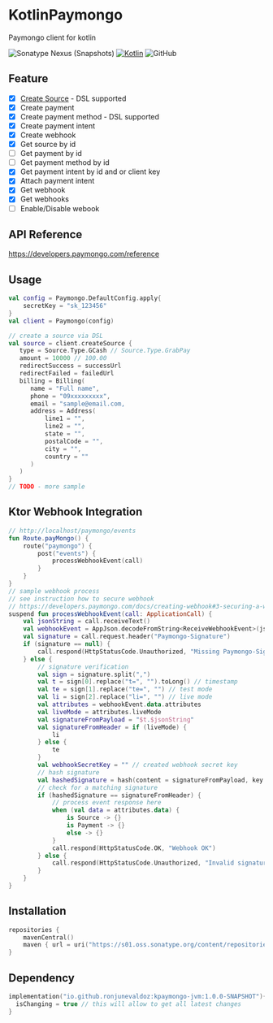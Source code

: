 # KotlinPaymongo
Paymongo client for kotlin

![Sonatype Nexus (Snapshots)](https://img.shields.io/nexus/s/io.github.ronjunevaldoz/kpaymongo-jvm?server=https%3A%2F%2Fs01.oss.sonatype.org)
[![Kotlin](https://img.shields.io/badge/kotlin-1.8.10-blue.svg?logo=kotlin)](http://kotlinlang.org)
![GitHub](https://img.shields.io/github/license/ronjunevaldoz/KotlinPaymongo)
 
## Feature

- [x] [Create Source](README.md#Usage) - DSL supported
- [x] Create payment
- [x] Create payment method - DSL supported
- [x] Create payment intent
- [x] Create webhook
- [x] Get source by id
- [ ] Get payment by id
- [ ] Get payment method by id
- [x] Get payment intent by id and or client key
- [x] Attach payment intent
- [x] Get webhook
- [x] Get webhooks
- [ ] Enable/Disable webook

## API Reference
https://developers.paymongo.com/reference

## Usage
```kotlin
val config = Paymongo.DefaultConfig.apply{
    secretKey = "sk_123456"
}
val client = Paymongo(config)

// create a source via DSL
val source = client.createSource {
   type = Source.Type.GCash // Source.Type.GrabPay
   amount = 10000 // 100.00
   redirectSuccess = successUrl
   redirectFailed = failedUrl
   billing = Billing(
      name = "Full name",
      phone = "09xxxxxxxxx",
      email = "sample@email.com,
      address = Address(
          line1 = "",
          line2 = "",
          state = "",
          postalCode = "",
          city = "",
          country = ""
      )
   )
}
// TODO - more sample 
```
## Ktor Webhook Integration
```kotlin 
// http://localhost/paymongo/events
fun Route.payMongo() { 
    route("paymongo") {
        post("events") {
            processWebhookEvent(call)
        }
    }
}
// sample webhook process
// see instruction how to secure webhook 
// https://developers.paymongo.com/docs/creating-webhook#3-securing-a-webhook-optional-but-highly-recommended
suspend fun processWebhookEvent(call: ApplicationCall) {
    val jsonString = call.receiveText()
    val webhookEvent = AppJson.decodeFromString<ReceiveWebhookEvent>(jsonString)
    val signature = call.request.header("Paymongo-Signature")
    if (signature == null) {
        call.respond(HttpStatusCode.Unauthorized, "Missing Paymongo-Signature")
    } else {
        // signature verification
        val sign = signature.split(",")
        val t = sign[0].replace("t=", "").toLong() // timestamp
        val te = sign[1].replace("te=", "") // test mode
        val li = sign[2].replace("li=", "") // live mode
        val attributes = webhookEvent.data.attributes
        val liveMode = attributes.liveMode
        val signatureFromPayload = "$t.$jsonString"
        val signatureFromHeader = if (liveMode) {
            li
        } else {
            te
        }
        val webhookSecretKey = "" // created webhook secret key
        // hash signature
        val hashedSignature = hash(content = signatureFromPayload, key = webhookSecretKey, algorithm = "HmacSHA256")
        // check for a matching signature
        if (hashedSignature == signatureFromHeader) {
            // process event response here
            when (val data = attributes.data) {
                is Source -> {}
                is Payment -> {}
                else -> {}
            }
            call.respond(HttpStatusCode.OK, "Webhook OK")
        } else {
            call.respond(HttpStatusCode.Unauthorized, "Invalid signature")
        }
    }
}

```

## Installation
```kotlin
repositories { 
    mavenCentral()
    maven { url = uri("https://s01.oss.sonatype.org/content/repositories/snapshots") }
}
```

## Dependency
```kotlin
implementation("io.github.ronjunevaldoz:kpaymongo-jvm:1.0.0-SNAPSHOT"){
  isChanging = true // this will allow to get all latest changes
}
```
